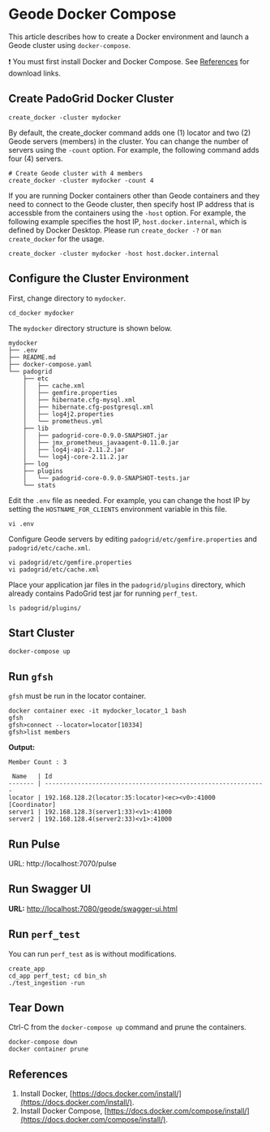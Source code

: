# Geode Docker Compose

This article describes how to create a Docker environment and launch a Geode cluster using `docker-compose`.

:exclamation: You must first install Docker and Docker Compose. See [References](#References) for download links.

## Create PadoGrid Docker Cluster

```console
create_docker -cluster mydocker
```

By default, the create_docker command adds one (1) locator and two (2) Geode servers (members) in the cluster. You can change the number of servers using the `-count` option. For example, the following command adds four (4) servers.

```console
# Create Geode cluster with 4 members
create_docker -cluster mydocker -count 4
```

If you are running Docker containers other than Geode containers and they need to connect to the Geode cluster, then specify host IP address that is accessble from the containers using the `-host` option. For example, the following example specifies the host IP, `host.docker.internal`, which is defined by Docker Desktop. Please run `create_docker -?` or `man create_docker` for the usage.

```console
create_docker -cluster mydocker -host host.docker.internal
```

## Configure the Cluster Environment

First, change directory to `mydocker`. 

```console
cd_docker mydocker
```

The `mydocker` directory structure is shown below.

```console
mydocker
├── .env
├── README.md
├── docker-compose.yaml
└── padogrid
    ├── etc
    │   ├── cache.xml
    │   ├── gemfire.properties
    │   ├── hibernate.cfg-mysql.xml
    │   ├── hibernate.cfg-postgresql.xml
    │   ├── log4j2.properties
    │   └── prometheus.yml
    ├── lib
    │   ├── padogrid-core-0.9.0-SNAPSHOT.jar
    │   ├── jmx_prometheus_javaagent-0.11.0.jar
    │   ├── log4j-api-2.11.2.jar
    │   └── log4j-core-2.11.2.jar
    ├── log
    ├── plugins
    │   └── padogrid-core-0.9.0-SNAPSHOT-tests.jar
    └── stats
```

Edit the `.env` file as needed. For example, you can change the host IP by setting the `HOSTNAME_FOR_CLIENTS` environment variable in this file.

```console
vi .env
```

Configure Geode servers by editing `padogrid/etc/gemfire.properties` and `padogrid/etc/cache.xml`.

```console
vi padogrid/etc/gemfire.properties
vi padogrid/etc/cache.xml
```

Place your application jar files in the `padogrid/plugins` directory, which already contains PadoGrid test jar for running `perf_test`. 

```console
ls padogrid/plugins/
```

## Start Cluster

```console
docker-compose up
```

## Run `gfsh`

`gfsh` must be run in the locator container.

```console
docker container exec -it mydocker_locator_1 bash
gfsh
gfsh>connect --locator=locator[10334]
gfsh>list members
```

**Output:**

```console
Member Count : 3

 Name   | Id
------- | -------------------------------------------------------------
locator | 192.168.128.2(locator:35:locator)<ec><v0>:41000 [Coordinator]
server1 | 192.168.128.3(server1:33)<v1>:41000
server2 | 192.168.128.4(server2:33)<v1>:41000
```

## Run Pulse

URL: http://localhost:7070/pulse

## Run Swagger UI

**URL:** [http://localhost:7080/geode/swagger-ui.html](http://localhost:7080/geode/swagger-ui.html)

## Run `perf_test`

You can run `perf_test` as is without modifications.

```console
create_app
cd_app perf_test; cd bin_sh
./test_ingestion -run
```

## Tear Down

Ctrl-C from the `docker-compose up` command and prune the containers.

```console
docker-compose down
docker container prune
```

## References
1. Install Docker, [https://docs.docker.com/install/](https://docs.docker.com/install/).
2. Install Docker Compose, [https://docs.docker.com/compose/install/](https://docs.docker.com/compose/install/). 
